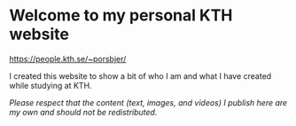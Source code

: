 # Welcome to my personal KTH website 
https://people.kth.se/~porsbjer/

I created this website to show a bit of who I am and what I have created while studying at KTH.

*Please respect that the content (text, images, and videos) I publish here are my own and should not be redistributed.*
